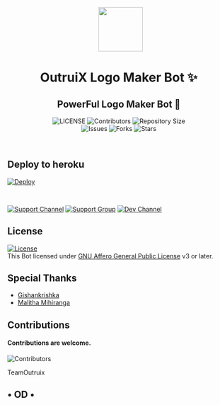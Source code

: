 <p align="center">
      <img style="width:100px; height: 100px;"  src="https://telegra.ph/file/2cc2cb4cadd712544973d.jpg"></p>
<h1 align="center"><b>OutruiX Logo Maker Bot ✨</b></h1>
<h2 align="center"><b>PowerFul Logo Maker Bot 🤖</b></h2>


<p align="center">
    <img src="https://img.shields.io/github/license/gbimsath/Logo-Maker-Bot?style=for-the-badge&logo=appveyor" alt="LICENSE">
    <img src="https://img.shields.io/github/contributors/gbimsath/Logo-Maker-Bot?style=for-the-badge&logo=appveyor" alt="Contributors">
    <img src="https://img.shields.io/github/repo-size/gbimsath/Logo-Maker-Bot?style=for-the-badge&logo=appveyor" alt="Repository Size"> <br>
    <img src="https://img.shields.io/github/issues/gbimsath/Logo-Maker-Bot?style=for-the-badge&logo=appveyor" alt="Issues">
    <img src="https://img.shields.io/github/forks/gbimsath/Logo-Maker-Bot?style=for-the-badge&logo=appveyor" alt="Forks">
    <img src="https://img.shields.io/github/stars/gbimsath/Logo-Maker-Bot?style=for-the-badge&logo=appveyor" alt="Stars">
    
</p><br>

## Deploy to heroku

[![Deploy](https://www.herokucdn.com/deploy/button.svg)](https://heroku.com/deploy?template=https://github.com/gbimsath/Logo-Maker-Bot)


<br>
  
   
 [![Support Channel](https://img.shields.io/badge/TeamOutruix-Channel-orange?style=style=flat&logo=telegram)](https://t.me/TeamOutruix) [![Support Group](https://img.shields.io/badge/TeamOutruix-Support-red?style=flat&logo=telegram)](https://t.me/OutruixChat) [![Dev Channel](https://img.shields.io/badge/TeamOutruix-Dev-green?style=flat&logo=telegram)](https://t.me/OutruixDevs)


## License

[![License](https://www.gnu.org/graphics/agplv3-155x51.png)](LICENSE)   
This Bot licensed under [GNU Affero General Public License](https://www.gnu.org/licenses/agpl-3.0.en.html) v3 or later.

## Special Thanks

- [Gishankrishka](https://github.com/Gishankrishka2)
- [Malitha Mihiranga](https://github.com/xMalitha)
 
 ## Contributions
#### Contributions are welcome.

![Contributors](https://contrib.rocks/image?repo=gbimsath/Logo-Maker-Bot)

TeamOutruix
                 <br>  <h2>  • OD • 
                           
                    
